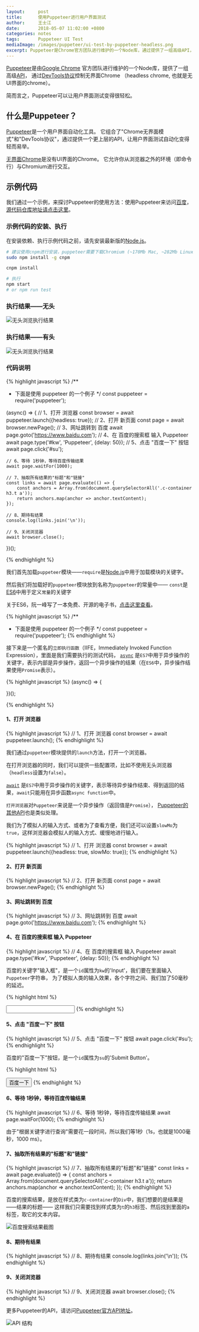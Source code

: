 ```yaml
---
layout:     post
title:      使用Puppeteer进行用户界面测试
author:     王士江
date:       2018-05-07 11:02:00 +0800
categories: notes
tags:       Puppeteer UI Test
mediaImage: /images/puppeteer/ui-test-by-puppeteer-headless.png
excerpt: Puppeteer是Chrome官方团队进行维护的一个Node库，通过提供了一组高级API，可以让用户界面测试变得很轻松。
---
```


[Puppeteer](https://github.com/GoogleChrome/puppeteer)是由[Google Chrome](https://github.com/GoogleChrome)
官方团队进行维护的一个Node库，提供了一组高级[API](https://github.com/GoogleChrome/puppeteer/blob/master/docs/api.md)，
通过[DevTools协议](https://chromedevtools.github.io/devtools-protocol/)控制无界面Chrome
（headless chrome, 也就是无UI界面的chrome）。

简而言之，Puppeteer可以让用户界面测试变得很轻松。

## 什么是Puppeteer？

[Puppeteer](https://github.com/GoogleChrome/puppeteer)是一个用户界面自动化工具。
它组合了"Chrome无界面模式"和"DevTools协议"，通过提供一个更上层的API，让用户界面测试自动化变得轻而易举。

[无界面Chrome](https://developers.google.com/web/updates/2017/04/headless-chrome)是没有UI界面的Chrome。
它允许你从浏览器之外的环境（即命令行）与Chromium进行交互。

## 示例代码

我们通过一个示例，来探讨Puppeteer的使用方法：使用Puppeteer来访问[百度](https://www.baidu.com)，
[源代码仓库地址请点击这里](https://github.com/wongjohn/ui-test-by-puppeteer)。

### 示例代码的安装、执行

在安装依赖、执行示例代码之前，请先安装最新版的[Node.js](https://nodejs.org/)。

```bash
# 建议使用cnpm进行安装，puppeteer需要下载Chromium (~170Mb Mac, ~282Mb Linux, ~280Mb Win)
sudo npm install -g cnpm

cnpm install

# 执行
npm start
# or npm run test
```

### 执行结果——无头

![无头浏览执行结果](/images/puppeteer/ui-test-by-puppeteer-headless.png)

### 执行结果——有头

![无头浏览执行结果](/images/puppeteer/ui-test-by-puppeteer-running.png)

### 代码说明


{% highlight javascript %}
/**
 * 下面是使用 puppeteer 的一个例子
 */
const puppeteer = require('puppeteer');

(async() => {
    // 1、打开 浏览器
    const browser = await puppeteer.launch({headless: true});
    // 2、打开 新页面
    const page = await browser.newPage();
    // 3、网址跳转到 百度
    await page.goto('https://www.baidu.com');
    // 4、在 百度的搜索框 输入 Puppeteer
    await page.type('#kw', 'Puppeteer', {delay: 50});
    // 5、点击 "百度一下" 按钮
    await page.click('#su');

    // 6、等待 1秒钟，等待百度传输结果
    await page.waitFor(1000);

    // 7、抽取所有结果的"标题"和"链接"
    const links = await page.evaluate(() => {
        const anchors = Array.from(document.querySelectorAll('.c-container h3.t a'));
        return anchors.map(anchor => anchor.textContent);
    });

    // 8、期待有结果
    console.log(links.join('\n'));

    // 9、关闭浏览器
    await browser.close();
})();

{% endhighlight %}

我们首先加载`puppeteer`模块——`require`是[Node.js](https://nodejs.org/)中用于加载模块的关键字。

然后我们将加载好的`puppeteer`模块放到名称为`puppeteer`的常量中——
`const`是[ES6](http://es6.ruanyifeng.com/)中用于定义`常量`的关键字

关于ES6，阮一峰写了一本免费、开源的电子书，[点击这里查看](http://es6.ruanyifeng.com/)。

{% highlight javascript %}
/**
 * 下面是使用 puppeteer 的一个例子
 */
const puppeteer = require('puppeteer');
{% endhighlight %}

接下来是一个匿名的`立即执行函数`（IIFE，Immediately Invoked Function Expression），里面是我们需要执行的测试代码，
[`async`](https://developer.mozilla.org/en-US/docs/Web/JavaScript/Reference/Statements/async_function)
是`ES7`中用于异步操作的关键字，表示内部是异步操作，返回一个异步操作的结果（在`ES6`中，异步操作结果使用`Promise`表示）。

{% highlight javascript %}
(async() => {

})();

{% endhighlight %}

#### 1、打开 浏览器

{% highlight javascript %}
// 1、打开 浏览器
const browser = await puppeteer.launch();
{% endhighlight %}

我们通过`puppeteer`模块提供的`launch`方法，打开一个浏览器。

在打开浏览器的同时，我们可以提供一些配置项，比如不使用无头浏览器（`headless`设置为`false`）。

[`await`](https://developer.mozilla.org/zh-CN/docs/Web/JavaScript/Reference/Operators/await)
是`ES7`中用于异步操作的关键字，表示等待异步操作结束、得到返回的结果，`await`只能用在异步函数`async function`中。

`打开浏览器`对`Puppeteer`来说是一个异步操作（返回值是`Promise`），
[Puppeteer的其他API](https://github.com/GoogleChrome/puppeteer/blob/master/docs/api.md)也是类似处理。

我们为了模拟人的输入方式、或者为了查看方便，我们还可以设置`slowMo`为`true`，这样浏览器会模拟人的输入方式、缓慢地进行输入。

{% highlight javascript %}
// 1、打开 浏览器
const browser = await puppeteer.launch({headless: true, slowMo: true});
{% endhighlight %}

#### 2、打开 新页面

{% highlight javascript %}
// 2、打开 新页面
const page = await browser.newPage();
{% endhighlight %}

#### 3、网址跳转到 百度

{% highlight javascript %}
// 3、网址跳转到 百度
await page.goto('https://www.baidu.com');
{% endhighlight %}

#### 4、在 百度的搜索框 输入 Puppeteer

{% highlight javascript %}
// 4、在 百度的搜索框 输入 Puppeteer
await page.type('#kw', 'Puppeteer', {delay: 50});
{% endhighlight %}

百度的关键字"输入框"，是一个`id`属性为`kw`的'Input'，我们要在里面输入`Puppeteer`字符串，
为了模拟人类的输入效果，各个字符之间、我们加了50毫秒的延迟。

{% highlight html %}
<!-- 百度的搜索框，是一个`id`属性为`kw`的'Input' -->
<input id="kw" name="wd" class="s_ipt" value="" maxlength="255" autocomplete="off">
{% endhighlight %}

#### 5、点击 "百度一下" 按钮

{% highlight javascript %}
// 5、点击 "百度一下" 按钮
await page.click('#su');
{% endhighlight %}

百度的"百度一下"按钮，是一个`id`属性为`su`的'Submit Button'。

{% highlight html %}
<!-- 百度的"百度一下"按钮，是一个`id`属性为`su`的'Submit Button'。 -->
<input type="submit" id="su" value="百度一下" class="bg s_btn">
{% endhighlight %}

#### 6、等待 1秒钟，等待百度传输结果

{% highlight javascript %}
// 6、等待 1秒钟，等待百度传输结果
await page.waitFor(1000);
{% endhighlight %}

由于"根据关键字进行查询"需要花一段时间，所以我们等1秒（1s，也就是1000毫秒，1000 ms）。

#### 7、抽取所有结果的"标题"和"链接"

{% highlight javascript %}
// 7、抽取所有结果的"标题"和"链接"
const links = await page.evaluate(() => {
    const anchors = Array.from(document.querySelectorAll('.c-container h3.t a'));
    return anchors.map(anchor => anchor.textContent);
});
{% endhighlight %}

百度的搜索结果，是放在样式类为`c-container`的`Div`中，我们想要的是结果是——结果的标题——
这样我们只需要找到样式类为`t`的`h3`标签、然后找到里面的`a`标签，取它的文本内容。

![百度搜索结果截图](/images/puppeteer/baidu-screenshot.png)

#### 8、期待有结果

{% highlight javascript %}
// 8、期待有结果
console.log(links.join('\n'));
{% endhighlight %}

#### 9、关闭浏览器

{% highlight javascript %}
// 9、关闭浏览器
await browser.close();
{% endhighlight %}

更多Puppeteer的API，请访问[Puppeteer官方API地址](https://github.com/GoogleChrome/puppeteer/blob/master/docs/api.md)。

![API 结构](/images/puppeteer/puppeteer-api-hierarchy.png)